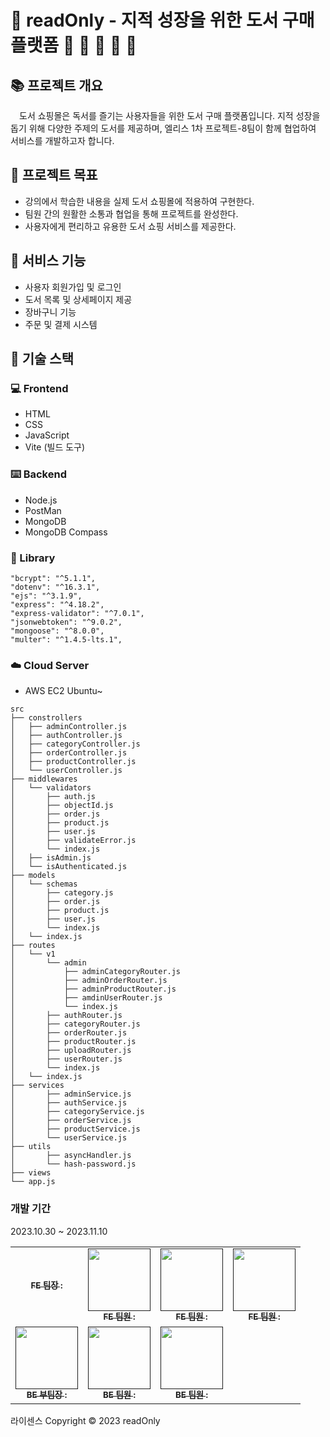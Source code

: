 # 📖 readOnly - 지적 성장을 위한 도서 구매 플랫폼 📙 📒 📔 📓 📂

## 📚 프로젝트 개요

　도서 쇼핑몰은 독서를 즐기는 사용자들을 위한 도서 구매 플랫폼입니다. 지적 성장을 돕기 위해 다양한 주제의 도서를 제공하며, 엘리스 1차 프로젝트-8팀이 함께 협업하여 서비스를 개발하고자 합니다.

## 📗 프로젝트 목표

- 강의에서 학습한 내용을 실제 도서 쇼핑몰에 적용하여 구현한다.
- 팀원 간의 원활한 소통과 협업을 통해 프로젝트를 완성한다.
- 사용자에게 편리하고 유용한 도서 쇼핑 서비스를 제공한다.

## 📕 서비스 기능

- 사용자 회원가입 및 로그인
- 도서 목록 및 상세페이지 제공
- 장바구니 기능
- 주문 및 결제 시스템

## 📘 기술 스택

### 💻 Frontend

- HTML
- CSS
- JavaScript
- Vite (빌드 도구)

### ⌨️ Backend

- Node.js
- PostMan
- MongoDB
- MongoDB Compass

### 📝 Library
    "bcrypt": "^5.1.1",
    "dotenv": "^16.3.1",
    "ejs": "^3.1.9",
    "express": "^4.18.2",
    "express-validator": "^7.0.1",
    "jsonwebtoken": "^9.0.2",
    "mongoose": "^8.0.0",
    "multer": "^1.4.5-lts.1",
    
### ☁️ Cloud Server

- AWS EC2 Ubuntu~

```
src
├── constrollers
│   ├── adminController.js
│   ├── authController.js
│   ├── categoryController.js
│   ├── orderController.js
│   ├── productController.js
│   └── userController.js
├── middlewares
│   └── validators
│       ├── auth.js
│       ├── objectId.js
│       ├── order.js
│       ├── product.js
│       ├── user.js
│       ├── validateError.js
│       └── index.js
│   ├── isAdmin.js
│   └── isAuthenticated.js
├── models
│   └── schemas
│       ├── category.js
│       ├── order.js
│       ├── product.js
│       ├── user.js
│       └── index.js
│   └── index.js
├── routes
│   └── v1
│       └── admin
│           ├── adminCategoryRouter.js
│           ├── adminOrderRouter.js
│           ├── adminProductRouter.js
│           ├── amdinUserRouter.js
│           └── index.js
│       ├── authRouter.js
│       ├── categoryRouter.js
│       ├── orderRouter.js
│       ├── productRouter.js
│       ├── uploadRouter.js
│       ├── userRouter.js
│       └── index.js
│   └── index.js
├── services
│       ├── adminService.js
│       ├── authService.js
│       ├── categoryService.js
│       ├── orderService.js
│       ├── productService.js
│       └── userService.js
├── utils
│       ├── asyncHandler.js
│       └── hash-password.js
├── views
└── app.js
```

### 개발 기간
2023.10.30 ~ 2023.11.10

<table>
  <tbody>
    <tr>
      <td align="center"><a href=""><img src="width="100px;" alt=""/><br /><sub><b>FE 팀장 : </b></sub></a><br /></td>
      <td align="center"><a href=""><img src="" width="100px;" alt=""/><br /><sub><b>FE 팀원 : </b></sub></a><br /></td>
      <td align="center"><a href=""><img src="" width="100px;" alt=""/><br /><sub><b>FE 팀원 : </b></sub></a><br /></td>
      <td align="center"><a href=""><img src="" width="100px;" alt=""/><br /><sub><b>FE 팀원 : </b></sub></a><br /></td>
     <tr/>
      <td align="center"><a href=""><img src="" width="100px;" alt=""/><br /><sub><b>BE 부팀장 : </b></sub></a><br /></td>
      <td align="center"><a href=""><img src="" width="100px;" alt=""/><br /><sub><b>BE 팀원 : </b></sub></a><br /></td>
      <td align="center"><a href=""><img src="" width="100px;" alt=""/><br /><sub><b>BE 팀원 : </b></sub></a><br /></td>
    </tr>
  </tbody>
</table>


라이센스
Copyright © 2023 readOnly
